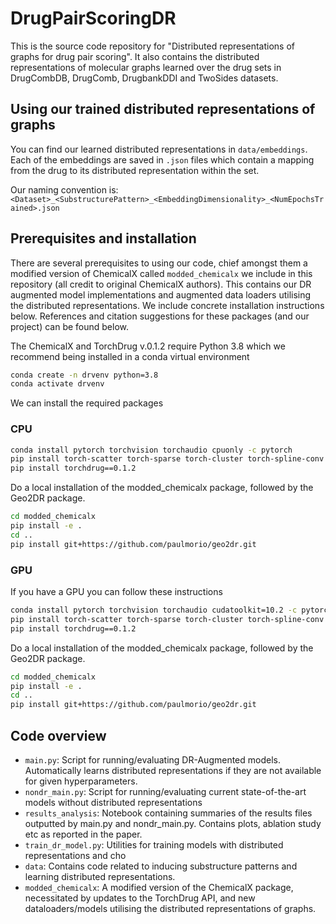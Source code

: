 # DrugPairScoringDR

This is the source code repository for "Distributed representations of graphs for drug pair scoring". It also contains the distributed representations of molecular graphs learned over the drug sets in DrugCombDB, DrugComb, DrugbankDDI and TwoSides datasets.

## Using our trained distributed representations of graphs

You can find our learned distributed representations in `data/embeddings`. Each of the embeddings are saved in `.json` files which contain a mapping from the drug to its distributed representation within the set. 

Our naming convention is: `<Dataset>_<SubstructurePattern>_<EmbeddingDimensionality>_<NumEpochsTrained>.json`

## Prerequisites and installation

There are several prerequisites to using our code, chief amongst them a modified version of ChemicalX called `modded_chemicalx` we include in this repository (all credit to original ChemicalX authors). This contains our DR augmented model implementations and augmented data loaders utilising the distributed representations. We include concrete installation instructions below. References and citation suggestions for these packages (and our project) can be found below. 

The ChemicalX and TorchDrug v.0.1.2 require Python 3.8 which we recommend being installed in a conda virtual environment

```bash
conda create -n drvenv python=3.8
conda activate drvenv
```

We can install the required packages

### CPU

```bash
conda install pytorch torchvision torchaudio cpuonly -c pytorch
pip install torch-scatter torch-sparse torch-cluster torch-spline-conv torch-geometric -f https://data.pyg.org/whl/torch-1.12.0+cpu.html
pip install torchdrug==0.1.2
```

Do a local installation of the modded_chemicalx package, followed by the Geo2DR package.

```bash
cd modded_chemicalx
pip install -e .
cd ..
pip install git+https://github.com/paulmorio/geo2dr.git
```

### GPU

If you have a GPU you can follow these instructions

```bash
conda install pytorch torchvision torchaudio cudatoolkit=10.2 -c pytorch
pip install torch-scatter torch-sparse torch-cluster torch-spline-conv torch-geometric -f https://data.pyg.org/whl/torch-1.12.0+cu102.html
pip install torchdrug==0.1.2
```

Do a local installation of the modded_chemicalx package, followed by the Geo2DR package.

```bash
cd modded_chemicalx
pip install -e .
cd ..
pip install git+https://github.com/paulmorio/geo2dr.git
```

## Code overview

- `main.py`: Script for running/evaluating DR-Augmented models. Automatically learns distributed representations if they are not available for given hyperparameters.
- `nondr_main.py`: Script for running/evaluating current state-of-the-art models without distributed representations
- `results_analysis`: Notebook containing summaries of the results files outputted by main.py and nondr_main.py. Contains plots, ablation study etc as reported in the paper.
- `train_dr_model.py`: Utilities for training models with distributed representations and cho
- `data`: Contains code related to inducing substructure patterns and learning distributed representations.
- `modded_chemicalx`: A modified version of the ChemicalX package, necessitated by updates to the TorchDrug API, and new dataloaders/models utilising the distributed representations of graphs. 
